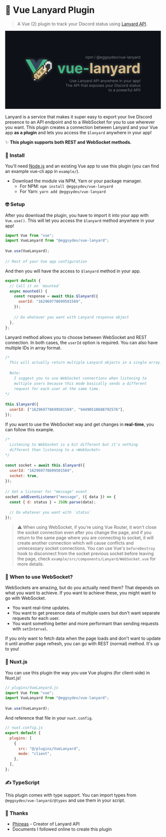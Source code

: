 # 🚀 Vue Lanyard Plugin

> A Vue (2) plugin to track your Discord status using [Lanyard API](https://github.com/Phineas/lanyard/).

<p align="center">

  ![Vue Lanyard plugin image](./images/readme.jpg)

</p>

Lanyard is a service that makes it super easy to export your live Discord presence to an API endpoint and to a WebSocket for you to use wherever you want. This plugin creates a connection between Lanyard and your Vue app **as a plugin** and lets you access the `$lanyard` anywhere in your app!

✨ **This plugin supports both REST and WebSocket methods.**

### 🔧 Install

You'll need [Node.js](https://nodejs.org) and an existing Vue app to use this plugin (you can find an example vue-cli app in `example/`).

- Download the module via NPM, Yarn or your package manager.
  - For NPM: `npm install @eggsydev/vue-lanyard`
  - For Yarn: `yarn add @eggsydev/vue-lanyard`

### 🤓 Setup

After you download the plugin, you have to import it into your app with `Vue.use()`. This will let you access the `$lanyard` method anywhere in your app!

```js
import Vue from "vue";
import VueLanyard from "@eggsydev/vue-lanyard";

Vue.use(VueLanyard);

// Rest of your Vue app configuration
```

And then you will have the access to `$lanyard` method in your app.

```js
export default {
  // Call it on `mounted`
  async mounted() {
    const response = await this.$lanyard({
      userId: "162969778699501569",
    });

    // Do whatever you want with Lanyard response object
  },
};
```

Lanyard method allows you to choose between WebSocket and REST connection. In both cases, the `userId` option is required. You can also have multiple IDs in array format.

```js
/*
  This will actually return multiple Lanyard objects in a single array.

  Note:
    I suggest you to use WebSocket connections when listening to
    multiple users because this mode basically sends a different
    request for each user at the same time.
*/

this.$lanyard({
  userId: ["162969778699501569", "94490510688792576"],
});
```

If you want to use the WebSocket way and get changes in **real-time**, you can follow this example.

```js
/*
  Listening to WebSocket is a bit different but it's nothing
  different than listening to a <WebSocket>
*/

const socket = await this.$lanyard({
  userId: "162969778699501569",
  socket: true,
});

// Set a listener for "message" event
socket.addEventListener("message", ({ data }) => {
  const { d: status } = JSON.parse(data);

  // Do whatever you want with `status`
});
```

> ⚠ When using WebSocket, if you're using Vue Router, it won't close the socket connection even after you change the page, and if you return to the same page where you are connecting to socket, it will create another connection which will cause conflicts and unnecessary socket connections. You can use Vue's `beforeDestroy` hook to disconnect from the socket previous socket before leaving the page, check `example/src/components/Lanyard/WebSocket.vue` for more details.

### 🤔 When to use WebSocket?

WebSockets are amazing, but do you actually need them? That depends on what you want to achieve. If you want to achieve these, you might want to go with WebSocket.

- You want real-time updates.
- You want to get presence data of multiple users but don't want separate requests for each user.
- You want something better and more performant than sending requests with `setInterval`.

If you only want to fetch data when the page loads and don't want to update it until another page refresh, you can go with REST (normal) method. It's up to you!

### 🌟 Nuxt.js

You can use this plugin the way you use Vue plugins (for client-side) in Nuxt.js!

```js
// plugins/VueLanyard.js
import Vue from "vue";
import VueLanyard from "@eggsydev/vue-lanyard";

Vue.use(VueLanyard);
```

And reference that file in your `nuxt.config`.

```js
// nuxt.config.js
export default {
  plugins: [
    {
      src: "@/plugins/VueLanyard",
      mode: "client",
    },
  ],
};
```

### ✍ TypeScript

This plugin comes with type support. You can import types from `@eggsydev/vue-lanyard/@types` and use them in your script.

### 🎉 Thanks

- [Phineas](https://github.com/Phineas/) - Creator of Lanyard API
- Documents I followed online to create this plugin

